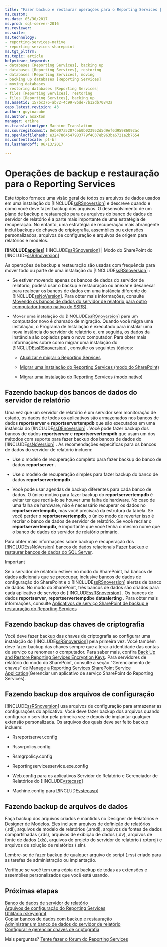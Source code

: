 ```yaml
---
title: "Fazer backup e restaurar operações para o Reporting Services | Microsoft Docs"
ms.custom: 
ms.date: 05/30/2017
ms.prod: sql-server-2016
ms.reviewer: 
ms.suite: 
ms.technology:
- reporting-services-native
- reporting-services-sharepoint
ms.tgt_pltfrm: 
ms.topic: article
helpviewer_keywords:
- databases [Reporting Services], backing up
- databases [Reporting Services], restoring
- databases [Reporting Services], moving
- backing up databases [Reporting Services]
- moving databases
- restoring databases [Reporting Services]
- files [Reporting Services], restoring
- files [Reporting Services], backing up
ms.assetid: 157bc376-ab72-4c99-8bde-7b12db70843a
caps.latest.revision: 43
author: guyinacube
ms.author: asaxton
manager: erikre
ms.translationtype: Machine Translation
ms.sourcegitcommit: 0eb007a5207ceb0b023952d5d9ef6d95986092ac
ms.openlocfilehash: e3247864547983779f4037eb963ba6721a2b7654
ms.contentlocale: pt-br
ms.lasthandoff: 06/13/2017

---
```


# <a name="backup-and-restore-operations-for-reporting-services"></a>Operações de backup e restauração para o Reporting Services

  Este tópico fornece uma visão geral de todos os arquivos de dados usados em uma instalação do [!INCLUDE[ssRSnoversion](../../includes/ssrsnoversion-md.md)] e descreve quando e como você deve fazer backup dos arquivos. O desenvolvimento de um plano de backup e restauração para os arquivos do banco de dados do servidor de relatório é a parte mais importante de uma estratégia de recuperação. No entanto, uma estratégia de recuperação mais abrangente inclui backups de chaves de criptografia, assemblies ou extensões personalizados, arquivos de configuração e arquivos de origem para relatórios e modelos.  
  
 **[!INCLUDE[applies](../../includes/applies-md.md)]**  [!INCLUDE[ssRSnoversion](../../includes/ssrsnoversion-md.md)] | Modo do SharePoint do [!INCLUDE[ssRSnoversion](../../includes/ssrsnoversion-md.md)]   
  
 As operações de backup e restauração são usadas com frequência para mover todo ou parte de uma instalação do [!INCLUDE[ssRSnoversion](../../includes/ssrsnoversion-md.md)] :  
  
-   Se estiver movendo apenas os bancos de dados do servidor de relatório, poderá usar o backup e restauração ou anexar e desanexar para realocar os bancos de dados em uma instância diferente do [!INCLUDE[ssNoVersion](../../includes/ssnoversion-md.md)]. Para obter mais informações, consulte [Movendo os bancos de dados do servidor de relatório para outro computador &#40;modo nativo do SSRS&#41;](../../reporting-services/report-server/moving-the-report-server-databases-to-another-computer-ssrs-native-mode.md).  
  
-   Mover uma instalação do [!INCLUDE[ssRSnoversion](../../includes/ssrsnoversion-md.md)] para um computador novo é chamado de migração. Quando você migra uma instalação, o Programa de Instalação é executado para instalar uma nova instância do servidor de relatório e, em seguida, os dados da instância são copiados para o novo computador. Para obter mais informações sobre como migrar uma instalação do [!INCLUDE[ssRSnoversion](../../includes/ssrsnoversion-md.md)] , consulte os seguintes tópicos:  
  
    -   [Atualizar e migrar o Reporting Services](../../reporting-services/install-windows/upgrade-and-migrate-reporting-services.md)  
  
    -   [Migrar uma instalação do Reporting Services &#40;modo do SharePoint&#41;](../../reporting-services/install-windows/migrate-a-reporting-services-installation-sharepoint-mode.md)  
  
    -   [Migrar uma instalação do Reporting Services &#40;modo nativo&#41;](../../reporting-services/install-windows/migrate-a-reporting-services-installation-native-mode.md)  
  
## <a name="backing-up-the-report-server-databases"></a>Fazendo backup dos bancos de dados do servidor de relatório  
 Uma vez que um servidor de relatório é um servidor sem monitoração de estado, os dados de todos os aplicativos são armazenados nos bancos de dados **reportserver** e **reportservertempdb** que são executados em uma instância do [!INCLUDE[ssDEnoversion](../../includes/ssdenoversion-md.md)] . Você pode fazer backup dos bancos de dados **reportserver** e **reportservertempdb** que usam um dos métodos com suporte para fazer backup dos bancos de dados do [!INCLUDE[ssNoVersion](../../includes/ssnoversion-md.md)] . As recomendações específicas para os bancos de dados do servidor de relatório incluem:  
  
-   Use o modelo de recuperação completo para fazer backup do banco de dados **reportserver** .  
  
-   Use o modelo de recuperação simples para fazer backup do banco de dados **reportservertempdb** .  
  
-   Você pode usar agendas de backup diferentes para cada banco de dados. O único motivo para fazer backup do **reportservertempdb** é evitar ter que recriá-lo se houver uma falha de hardware. No caso de uma falha de hardware, não é necessário recuperar os dados no **reportservertempdb**, mas você precisará da estrutura da tabela. Se você perder o **reportservertempdb**, o único modo de reverter isso é recriar o banco de dados de servidor de relatório. Se você recriar o **reportservertempdb**, é importante que você tenha o mesmo nome que o banco de dados do servidor de relatório primário.  
  
 Para obter mais informações sobre backup e recuperação dos [!INCLUDE[ssNoVersion](../../includes/ssnoversion-md.md)] bancos de dados relacionais [Fazer backup e restaurar bancos de dados do SQL Server](../../relational-databases/backup-restore/back-up-and-restore-of-sql-server-databases.md).  
  
> [!IMPORTANT]  
>  Se o servidor de relatório estiver no modo do SharePoint, há bancos de dados adicionais que se preocupar, inclusive bancos de dados de configuração do SharePoint e o [!INCLUDE[ssRSnoversion](../../includes/ssrsnoversion-md.md)] alertas de banco de dados. No modo do SharePoint, três bancos de dados são criados para cada aplicativo de serviço do [!INCLUDE[ssRSnoversion](../../includes/ssrsnoversion-md.md)] . Os bancos de dados **reportserver**, **reportservertempdb**e **dataalerting** . Para obter mais informações, consulte [Aplicativos de serviço SharePoint de backup e restauração do Reporting Services](../../reporting-services/report-server-sharepoint/backup-and-restore-reporting-services-sharepoint-service-applications.md)  
  
## <a name="backing-up-the-encryption-keys"></a>Fazendo backup das chaves de criptografia  
 Você deve fazer backup das chaves de criptografia ao configurar uma instalação do [!INCLUDE[ssRSnoversion](../../includes/ssrsnoversion-md.md)] pela primeira vez. Você também deve fazer backup das chaves sempre que alterar a identidade das contas de serviço ou renomear o computador. Para saber mais, confira [Back Up and Restore Reporting Services Encryption Keys](../../reporting-services/install-windows/ssrs-encryption-keys-back-up-and-restore-encryption-keys.md). Para servidores de relatório do modo do SharePoint, consulte a seção “Gerenciamento de chaves” de [Manage a Reporting Services SharePoint Service Application](../../reporting-services/report-server-sharepoint/manage-a-reporting-services-sharepoint-service-application.md)(Gerenciar um aplicativo de serviço SharePoint do Reporting Services).  
  
## <a name="backing-up-the-configuration-files"></a>Fazendo backup dos arquivos de configuração  
 [!INCLUDE[ssRSnoversion](../../includes/ssrsnoversion-md.md)] usa arquivos de configuração para armazenar as configurações do aplicativo. Você deve fazer backup dos arquivos quando configurar o servidor pela primeira vez e depois de implantar qualquer extensão personalizada. Os arquivos dos quais deve ser feito backup incluem:  
  
-   Rsreportserver.config  
  
-   Rssvrpolicy.config  
  
-   Rsmgrpolicy.config  
  
-   Reportingservicesservice.exe.config  
  
-   Web.config para os aplicativos Servidor de Relatório e Gerenciador de Relatórios do [!INCLUDE[vstecasp](../../includes/vstecasp-md.md)]  
  
-   Machine.config para [!INCLUDE[vstecasp](../../includes/vstecasp-md.md)]  
  
## <a name="backing-up-data-files"></a>Fazendo backup de arquivos de dados  
 Faça backup dos arquivos criados e mantidos no Designer de Relatórios e Designer de Modelos. Eles incluem arquivos de definição de relatórios (.rdl), arquivos de modelo de relatórios (.smdl), arquivos de fontes de dados compartilhadas (.rds), arquivos de exibição de dados (.dv), arquivos de fonte de dados (.ds), arquivos de projeto do servidor de relatório (.rptproj) e arquivos de solução de relatórios (.sln).  
  
 Lembre-se de fazer backup de qualquer arquivo de script (.rss) criado para as tarefas de administração ou implantação.  
  
 Verifique se você tem uma cópia de backup de todas as extensões e assemblies personalizados que você está usando.  

## <a name="next-steps"></a>Próximas etapas

[Banco de dados de servidor de relatório](../../reporting-services/report-server/report-server-database-ssrs-native-mode.md)   
[Arquivos de configuração do Reporting Services](../../reporting-services/report-server/reporting-services-configuration-files.md)   
[Utilitário rskeymgmt](../../reporting-services/tools/rskeymgmt-utility-ssrs.md)   
[Copiar bancos de dados com backup e restauração](../../relational-databases/databases/copy-databases-with-backup-and-restore.md)   
[Administrar um banco de dados do servidor de relatório](../../reporting-services/report-server/administer-a-report-server-database-ssrs-native-mode.md)   
[Configurar e gerenciar chaves de criptografia](../../reporting-services/install-windows/ssrs-encryption-keys-manage-encryption-keys.md)  

Mais perguntas? [Tente fazer o fórum do Reporting Services](http://go.microsoft.com/fwlink/?LinkId=620231)
